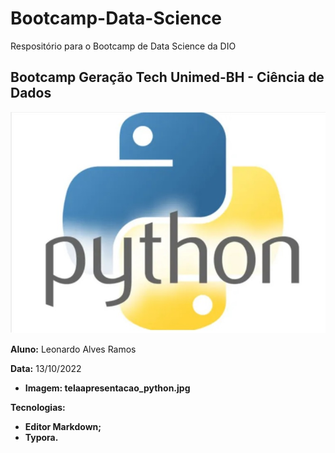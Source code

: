 # Bootcamp-Data-Science
 Respositório para o Bootcamp de Data Science da DIO
 
 ## Bootcamp Geração Tech Unimed-BH - Ciência de Dados
 
 ![telaapresentacao_python](telaapresentacao_python.jpg)

**Aluno:** Leonardo Alves Ramos

**Data:** 13/10/2022

- **Imagem: telaapresentacao_python.jpg**

**Tecnologias:**

- **Editor Markdown;** 
- **Typora.**
